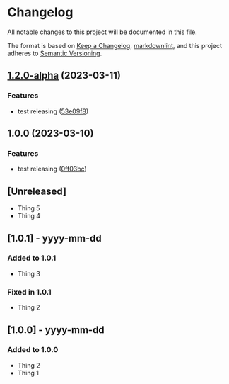 # Changelog

All notable changes to this project will be documented in this file.

The format is based on [Keep a Changelog](https://keepachangelog.com/en/1.0.0/),
[markdownlint](https://dlaa.me/markdownlint/),
and this project adheres to [Semantic Versioning](https://semver.org/spec/v2.0.0.html).

## [1.2.0-alpha](https://github.com/evantill/plantuml-cheerpj/compare/v1.1.0-alpha...v1.2.0-alpha) (2023-03-11)


### Features

* test releasing ([53e09f8](https://github.com/evantill/plantuml-cheerpj/commit/53e09f87d5406edd862a79a5b01517662b84c5fd))

## 1.0.0 (2023-03-10)


### Features

* test releasing ([0ff03bc](https://github.com/evantill/plantuml-cheerpj/commit/0ff03bc7a4f3a5bf2989135bb7863de4ed39b834))

## [Unreleased]

- Thing 5
- Thing 4

## [1.0.1] - yyyy-mm-dd

### Added to 1.0.1

- Thing 3

### Fixed in 1.0.1

- Thing 2

## [1.0.0] - yyyy-mm-dd

### Added to 1.0.0

- Thing 2
- Thing 1
